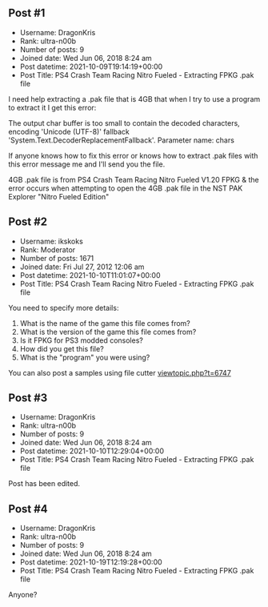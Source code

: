 ## Post #1
- Username: DragonKris
- Rank: ultra-n00b
- Number of posts: 9
- Joined date: Wed Jun 06, 2018 8:24 am
- Post datetime: 2021-10-09T19:14:19+00:00
- Post Title: PS4 Crash Team Racing Nitro Fueled - Extracting FPKG .pak file

I need help extracting a .pak file that is 4GB that when I try to use a program to extract it I get this error:

The output char buffer is too small to contain the decoded characters, encoding 'Unicode (UTF-8)' fallback 'System.Text.DecoderReplacementFallback'.
Parameter name: chars


If anyone knows how to fix this error or knows how to extract .pak files with this error message me and I'll send you the file.

4GB .pak file is from PS4 Crash Team Racing Nitro Fueled V1.20 FPKG & the error occurs when attempting to open the 4GB .pak file in the NST PAK Explorer "Nitro Fueled Edition"
## Post #2
- Username: ikskoks
- Rank: Moderator
- Number of posts: 1671
- Joined date: Fri Jul 27, 2012 12:06 am
- Post datetime: 2021-10-10T11:01:07+00:00
- Post Title: PS4 Crash Team Racing Nitro Fueled - Extracting FPKG .pak file

You need to specify more details:

1. What is the name of the game this file comes from?
2. What is the version of the game this file comes from?
3. Is it FPKG for PS3 modded consoles?
4. How did you get this file?
5. What is the "program" you were using?

You can also post a samples using file cutter [viewtopic.php?t=6747](https://forum.xentax.com/viewtopic.php?t=6747)
## Post #3
- Username: DragonKris
- Rank: ultra-n00b
- Number of posts: 9
- Joined date: Wed Jun 06, 2018 8:24 am
- Post datetime: 2021-10-10T12:29:04+00:00
- Post Title: PS4 Crash Team Racing Nitro Fueled - Extracting FPKG .pak file

Post has been edited.
## Post #4
- Username: DragonKris
- Rank: ultra-n00b
- Number of posts: 9
- Joined date: Wed Jun 06, 2018 8:24 am
- Post datetime: 2021-10-19T12:19:28+00:00
- Post Title: PS4 Crash Team Racing Nitro Fueled - Extracting FPKG .pak file

Anyone?
